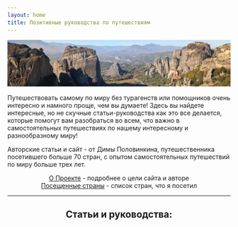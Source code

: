 ```yaml
---
layout: home
title: Позитивные руководства по путешествиям
---
```


![Meteora in Greece](pictures/meteora_main.webp)

Путешествовать самому по миру без турагенств или помощников очень интересно и намного проще, чем вы думаете! Здесь вы найдете интересные, но не скучные статьи-руководства как это все делается, которые помогут вам разобраться во всем, что важно в самостоятельных путешествиях по нашему интересному и разнообразному миру!

Авторские статьи и сайт - от Димы Половинкина, путешественника посетившего больше 70 стран, с опытом самостоятельных путешествий по миру больше трех лет.

<div align="center">
<a href="about">О Проекте</a> - подробнее о цели сайта и авторе<br>
<a href="countries">Посещенные страны</a> - список стран, что я посетил
</div>


---
<div align="center">
<h2>Статьи и руководства:</h2>
</div>
